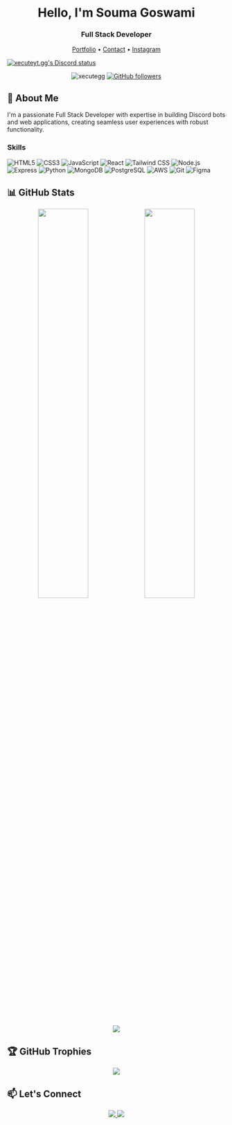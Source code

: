 <h1 align="center">Hello, I'm Souma Goswami</h1>
<h3 align="center">Full Stack Developer</h3>

<p align="center">
  <a href="https://xecute.me" target="_blank">Portfolio</a> •
  <a href="mailto:soumogoswami2003@gmail.com">Contact</a> •
  <a href="https://instagram.com/xecute.gg_" target="_blank">Instagram</a>
</p>

[![xecuteyt.gg's Discord status](https://dsc-readme.tsuni.dev/api/user/162213250719547392?theme=nitroDark&primaryColor=5865F2&accentColor=99AAB5&width=512&animate=true)](https://github.com/TetraTsunami/discord-github-preview)

<p align="center">
  <img src="https://komarev.com/ghpvc/?username=xecutegg&label=Profile%20views&color=0e75b6&style=flat" alt="xecutegg" />
  <a href="https://github.com/xecutegg?tab=followers">
    <img alt="GitHub followers" src="https://img.shields.io/github/followers/xecutegg?color=green&logo=github">
  </a>
</p>

## 🚀 About Me

I'm a passionate Full Stack Developer with expertise in building Discord bots and web applications, creating seamless user experiences with robust functionality.

### Skills
![HTML5](https://img.shields.io/badge/-HTML5-E34F26?style=flat&logo=html5&logoColor=white)
![CSS3](https://img.shields.io/badge/-CSS3-1572B6?style=flat&logo=css3)
![JavaScript](https://img.shields.io/badge/-JavaScript-F7DF1E?style=flat&logo=javascript&logoColor=black)
![React](https://img.shields.io/badge/-React-61DAFB?style=flat&logo=react&logoColor=black)
![Tailwind CSS](https://img.shields.io/badge/-Tailwind_CSS-38B2AC?style=flat&logo=tailwind-css)
![Node.js](https://img.shields.io/badge/-Node.js-339933?style=flat&logo=node.js&logoColor=white)
![Express](https://img.shields.io/badge/-Express-000000?style=flat&logo=express)
![Python](https://img.shields.io/badge/-Python-3776AB?style=flat&logo=python&logoColor=white)
![MongoDB](https://img.shields.io/badge/-MongoDB-47A248?style=flat&logo=mongodb&logoColor=white)
![PostgreSQL](https://img.shields.io/badge/-PostgreSQL-336791?style=flat&logo=postgresql)
![AWS](https://img.shields.io/badge/-AWS-232F3E?style=flat&logo=amazon-aws)
![Git](https://img.shields.io/badge/-Git-F05032?style=flat&logo=git&logoColor=white)
![Figma](https://img.shields.io/badge/-Figma-F24E1E?style=flat&logo=figma&logoColor=white)

## 📊 GitHub Stats

<p align="center">
  <img width="48%" src="https://github-readme-stats.vercel.app/api?username=xecutegg&show_icons=true&theme=radical" />
  <img width="48%" src="https://github-readme-streak-stats.herokuapp.com/?user=xecutegg&theme=radical" />
</p>

<p align="center">
  <img src="https://github-readme-stats.vercel.app/api/top-langs/?username=xecutegg&layout=compact&theme=radical" />
</p>

## 🏆 GitHub Trophies

<p align="center">
  <img src="https://github-profile-trophy.vercel.app/?username=xecutegg&theme=radical&no-frame=true&row=1&margin-w=20" />
</p>

## 📫 Let's Connect

<p align="center">
  <a href="https://instagram.com/xecute.gg_" target="_blank">
    <img src="https://img.shields.io/badge/-Instagram-E4405F?style=for-the-badge&logo=instagram&logoColor=white" />
  </a>
  <a href="mailto:soumogoswami2003@gmail.com">
    <img src="https://img.shields.io/badge/-Gmail-D14836?style=for-the-badge&logo=gmail&logoColor=white" />
  </a>
</p>
